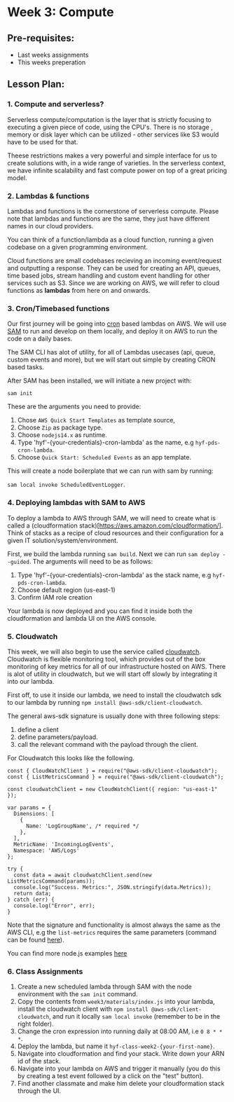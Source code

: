 # Week 3: Compute

## Pre-requisites:

- Last weeks assignments
- This weeks preperation

## Lesson Plan:

### 1. Compute and serverless?

Serverless compute/computation is the layer that is strictly focusing to executing a given piece of code, using the CPU's. There is no storage , memory or disk layer which can be utilized - other services like S3 would have to be used for that.

Theese restrictions makes a very powerful and simple interface for us to create solutions with, in a wide range of varieties. In the serverless context, we have infinite scalability and fast compute power on top of a great pricing model.

### 2. Lambdas & functions

Lambdas and functions is the cornerstone of serverless compute. Please note that lambdas and functions are the same, they just have different names in our cloud providers.

You can think of a function/lambda as a cloud function, running a given codebase on a given programming environment.

Cloud functions are small codebases recieving an incoming event/request and outputting a response. They can be used for creating an API, queues, time based jobs, stream handling and custom event handling for other services such as S3. Since we are working on AWS, we will refer to cloud functions as **lambdas** from here on and onwards.

### 3. Cron/Timebased functions

Our first journey will be going into [cron](https://en.wikipedia.org/wiki/Cron) based lambdas on AWS. We will use [SAM](https://docs.aws.amazon.com/serverless-application-model/latest/developerguide/serverless-sam-cli-install.html) to run and develop on them locally, and deploy it on AWS to run the code on a daily bases.

The SAM CLI has alot of utility, for all of Lambdas usecases (api, queue, custom events and more), but we will start out simple by creating CRON based tasks.

After SAM has been installed, we will initiate a new project with:

`sam init`

These are the arguments you need to provide:

1. Chose `AWS Quick Start Templates` as template source,
2. Choose `Zip` as package type.
3. Choose `nodejs14.x` as runtime.
4. Type 'hyf'-{your-credentials}-cron-lambda' as the name, e.g `hyf-pds-cron-lambda`.
5. Choose `Quick Start: Scheduled Events` as an app template.

This will create a node boilerplate that we can run with sam by running:

`sam local invoke ScheduledEventLogger`.

### 4. Deploying lambdas with SAM to AWS

To deploy a lambda to AWS through SAM, we will need to create what is called a (cloudformation stack)[https://aws.amazon.com/cloudformation/]. Think of stacks as a recipe of cloud resources and their configuration for a given IT solution/system/environment.

First, we build the lambda running `sam build`. Next we can run `sam deploy --guided`. The arguments will need to be as follows:

1. Type 'hyf'-{your-credentials}-cron-lambda' as the stack name, e.g `hyf-pds-cron-lambda`.
2. Choose default region (us-east-1)
3. Confirm IAM role creation

Your lambda is now deployed and you can find it inside both the cloudformation and lambda UI on the AWS console.

### 5. Cloudwatch

This week, we will also begin to use the service called [cloudwatch](https://aws.amazon.com/cloudwatch/features/). Cloudwatch is flexible monitoring tool, which provides out of the box monitoring of key metrics for all of our infrastructure hosted on AWS. There is alot of utility in cloudwatch, but we will start off slowly by integrating it into our lambda.

First off, to use it inside our lambda, we need to install the cloudwatch sdk to our lambda by running `npm install @aws-sdk/client-cloudwatch`.

The general aws-sdk signature is usually done with three following steps:

1. define a client
2. define parameters/payload.
3. call the relevant command with the payload through the client.

For Cloudwatch this looks like the following.

```
const { CloudWatchClient } = require("@aws-sdk/client-cloudwatch");
const { ListMetricsCommand } = require("@aws-sdk/client-cloudwatch");

const cloudwatchClient = new CloudWatchClient({ region: "us-east-1" });

var params = {
  Dimensions: [
    {
      Name: 'LogGroupName', /* required */
    },
  ],
  MetricName: 'IncomingLogEvents',
  Namespace: 'AWS/Logs'
};

try {
  const data = await cloudwatchClient.send(new ListMetricsCommand(params));
  console.log("Success. Metrics:", JSON.stringify(data.Metrics));
  return data;
} catch (err) {
  console.log("Error", err);
}
```

Note that the signature and functionality is almost always the same as the AWS CLI, e.g the `list-metrics` requires the same parameters (command can be found [here](https://awscli.amazonaws.com/v2/documentation/api/latest/reference/cloudwatch/list-metrics.html)).

You can find more node.js examples [here](https://docs.aws.amazon.com/sdk-for-javascript/v3/developer-guide/cloudwatch-examples.html)

### 6. Class Assignments

1. Create a new scheduled lambda through SAM with the node environment with the `sam init` command.
2. Copy the contents from `week3/materials/index.js` into your lambda, install the cloudwatch client with `npm install @aws-sdk/client-cloudwatch`, and run it locally `sam local invoke` (remember to be in the right folder).
3. Change the cron expression into running daily at 08:00 AM, i.e `0 8 * * *`.
4. Deploy the lambda, but name it `hyf-class-week2-{your-first-name}`.
5. Navigate into cloudformation and find your stack. Write down your ARN id of the stack.
6. Navigate into your lambda on AWS and trigger it manually (you do this by creating a test event followed by a click on the "test" button).
7. Find another classmate and make him delete your cloudformation stack through the UI.
